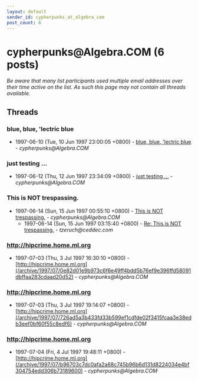 ```yaml
---
layout: default
sender_id: cypherpunks_at_algebra_com
post_count: 6
---
```


# cypherpunks<span>@</span>Algebra.COM (6 posts)

_Be aware that many list participants used multiple email addresses over their time active on the list. As such this page may not contain all threads available._

## Threads

### blue, blue, 'lectric blue
+ 1997-06-10 (Tue, 10 Jun 1997 23:00:05 +0800) - [blue, blue, 'lectric blue](/archive/1997/06/4304e8201b8dc0866a810963141251eca7216f982701999d36cdbf9302e54262) - _cypherpunks@Algebra.COM_

### just testing ...
+ 1997-06-12 (Thu, 12 Jun 1997 23:34:09 +0800) - [just testing ...](/archive/1997/06/b00bfb6f95ca4b3d0adeca412e21d2097110f30c39736a7553158a42f2d83702) - _cypherpunks@Algebra.COM_

### This is NOT trespassing.
+ 1997-06-14 (Sun, 15 Jun 1997 00:55:10 +0800) - [This is NOT trespassing.](/archive/1997/06/bd5672ff14ee6f4e904c5c210dec4c337c95d08b83bb30178756610316ec8bb7) - _cypherpunks@Algebra.COM_
  + 1997-06-14 (Sun, 15 Jun 1997 03:15:40 +0800) - [Re: This is NOT trespassing.](/archive/1997/06/272dab77318b5ddcabec6f2226060376179e14377e6e10b1102afe360a1ed637) - _tzeruch@ceddec.com_

### http://hipcrime.home.ml.org
+ 1997-07-03 (Thu, 3 Jul 1997 16:30:10 +0800) - [http://hipcrime.home.ml.org](/archive/1997/07/0e82d01e9b973c6f6e49ff4bdd5b76ef9e396ffd58091dbffaa283cdaad20d52) - _cypherpunks@Algebra.COM_

### http://hipcrime.home.ml.org
+ 1997-07-03 (Thu, 3 Jul 1997 19:14:07 +0800) - [http://hipcrime.home.ml.org](/archive/1997/07/726ad5a3b433fd33b599ef1cdfde02f3415fcaa3e38edb3eef0bf60f55c8edf6) - _cypherpunks@Algebra.COM_

### http://hipcrime.home.ml.org
+ 1997-07-04 (Fri, 4 Jul 1997 19:48:11 +0800) - [http://hipcrime.home.ml.org](/archive/1997/07/b96703c7dc0afa2a68c745b96b6d131d8224034e4bf304754edd306b73189600) - _cypherpunks@Algebra.COM_

